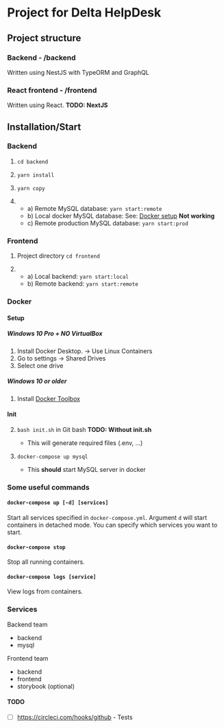 # Project for Delta HelpDesk
## Project structure
### Backend - /backend
Written using NestJS with TypeORM and GraphQL
### React frontend - /frontend
Written using React. **TODO: NextJS**


## Installation/Start

### Backend

1. `cd backend`

2. `yarn install`

3. `yarn copy`

4. 
   - a) Remote MySQL database: `yarn start:remote`
   - b) Local docker MySQL database: See: [Docker setup](#Docker) **Not working**
   - c) Remote production MySQL database: `yarn start:prod`

### Frontend

1. Project directory `cd frontend`

2. 
   - a) Local backend: `yarn start:local`
   - b) Remote backend: `yarn start:remote`

### Docker

#### Setup

##### Windows 10 Pro + NO VirtualBox
1. Install Docker Desktop. -> Use Linux Containers
2. Go to settings -> Shared Drives
3. Select one drive

##### Windows 10 or older
1. Install [Docker Toolbox](https://github.com/docker/toolbox/releases)


#### Init

2. `bash init.sh` in Git bash **TODO: Without init.sh**
   - This will generate required files (.env, ...)


3. `docker-compose up mysql`
    - This **should** start MySQL server in docker

### Some useful commands
#### `docker-compose up [-d] [services]`
Start all services specified in `docker-compose.yml`. Argument `d` will start containers in detached mode. You can specify which services you want to start.
#### `docker-compose stop`
Stop all running containers.
#### `docker-compose logs [service]`
View logs from containers.

### Services
Backend team
- backend
- mysql

Frontend team
- backend
- frontend
- storybook (optional)

#### TODO
 - [ ] https://circleci.com/hooks/github - Tests